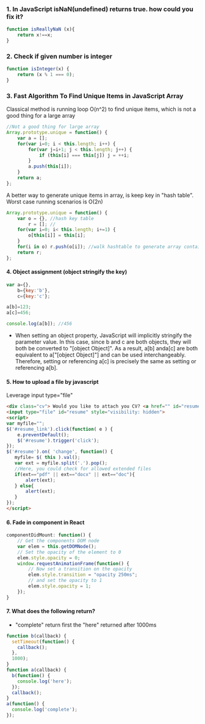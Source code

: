 ### 1. In JavaScript isNaN(undefined) returns true. how could you fix it?

```javascript
function isReallyNaN (x){
    return x!==x;
}
```

### 2. Check if given number is integer
```javascript
function isInteger(x) {
    return (x % 1 === 0);
}

```

### 3. Fast Algorithm To Find Unique Items in JavaScript Array

Classical method is running loop O(n^2) to find unique items, which is not a good thing for a large array

```javascript
//Not a good thing for large array
Array.prototype.unique = function() {
    var a = [];
    for(var i=0; i < this.length; i++) {
        for(var j=i+1; j < this.length; j++) {
            if (this[i] === this[j]) j = ++i;
        }
        a.push(this[i]);
    }
    return a;
};

```

A better way to generate unique items in array, is keep key in "hash table". Worst case running scenarios is O(2n)
```javascript
Array.prototype.unique = function() {
    var o = {}, //hash key table
        r = []; //
    for(var i=0; i< this.length; i+=1) {
        o[this[i]] = this[i];
    }
    for(i in o) r.push(o[i]); //walk hashtable to generate array contains unique key
    return r;
};
```

#### 4. Object assignment (object stringify the key)

```javascript
var a={},
    b={key:'b'},
    c={key:'c'};

a[b]=123;
a[c]=456;

console.log(a[b]); //456
```

* When setting an object property, JavaScript will implicitly stringify the parameter value. In this case, since b and c are both objects, they will both be converted to "[object Object]". As a result, a[b] anda[c] are both equivalent to a["[object Object]"] and can be used interchangeably. Therefore, setting or referencing a[c] is precisely the same as setting or referencing a[b].


#### 5. How to upload a file by javascript
Leverage input type="file"

```html
<div class="cv"> Would you like to attach you CV? <a href="" id="resume_link">Click here</a></div>
<input type="file" id="resume" style="visibility: hidden">
<script>
var myfile="";
$('#resume_link').click(function( e ) {
    e.preventDefault();
    $('#resume').trigger('click');
});
$('#resume').on( 'change', function() {
   myfile= $( this ).val();
   var ext = myfile.split('.').pop();
   //Here, you could check for allowed extended files
   if(ext=="pdf" || ext=="docx" || ext=="doc"){
       alert(ext);
   } else{
       alert(ext);
   }
});
</script>
```

#### 6. Fade in component in React

```javascript
componentDidMount: function() {
    // Get the components DOM node
    var elem = this.getDOMNode();
    // Set the opacity of the element to 0
    elem.style.opacity = 0;
    window.requestAnimationFrame(function() {
        // Now set a transition on the opacity
        elem.style.transition = "opacity 250ms";
        // and set the opacity to 1
        elem.style.opacity = 1;
    });
}
```

#### 7. What does the following return?

* "complete" return first the "here" returned after 1000ms

```javascript
function b(callback) {
  setTimeout(function() {
    callback();
  },
  1000);
}
function a(callback) {
  b(function() {
    console.log('here');
  });
  callback();
}
a(function() {
  console.log('complete');
});
```

